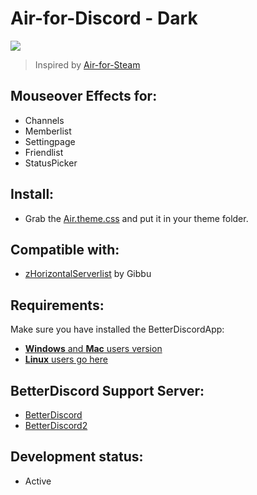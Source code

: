 # Air-for-Discord - Dark
<image src="https://i.imgur.com/OofRuwg.png">

> Inspired by [Air-for-Steam](https://github.com/airforsteam/Air-for-Steam)

## Mouseover Effects for:

- Channels
- Memberlist
- Settingpage
- Friendlist
- StatusPicker

## Install:
- Grab the [Air.theme.css](https://raw.githubusercontent.com/MadameSolette/Air-for-Discord/master/Air.theme.css) and put it in your theme folder.

## Compatible with:
- [zHorizontalServerlist](https://github.com/Gibbu/BetterDiscord-Themes/tree/master/HorizontalServerlist) by Gibbu

## Requirements:
Make sure you have installed the BetterDiscordApp:
- [**Windows** and **Mac** users version](https://github.com/rauenzi/BetterDiscordApp/releases)
- [**Linux** users go here](https://gist.github.com/ObserverOfTime/d7e60eb9aa7fe837545c8cb77cf31172)

## BetterDiscord Support Server:
 - [BetterDiscord](https://discord.gg/0Tmfo5ZbORCRqbAd)
 - [BetterDiscord2](https://discord.gg/2HScm8j)

## Development status:
 - Active
